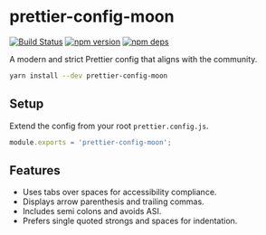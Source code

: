 # prettier-config-moon

[![Build Status](https://github.com/moonrepo/dev/workflows/Build/badge.svg)](https://github.com/moonrepo/dev/actions?query=branch%3Amaster)
[![npm version](https://badge.fury.io/js/prettier-config-moon.svg)](https://www.npmjs.com/package/prettier-config-moon)
[![npm deps](https://david-dm.org/moonrepo/dev.svg?path=packages/prettier-config)](https://www.npmjs.com/package/prettier-config-moon)

A modern and strict Prettier config that aligns with the community.

```bash
yarn install --dev prettier-config-moon
```

## Setup

Extend the config from your root `prettier.config.js`.

```js
module.exports = 'prettier-config-moon';
```

## Features

- Uses tabs over spaces for accessibility compliance.
- Displays arrow parenthesis and trailing commas.
- Includes semi colons and avoids ASI.
- Prefers single quoted strongs and spaces for indentation.
